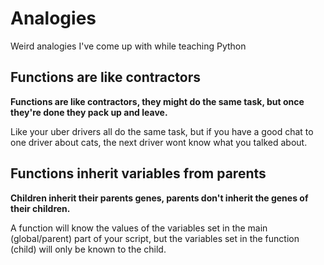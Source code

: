 # Analogies

Weird analogies I've come up with while teaching Python

## Functions are like contractors

**Functions are like contractors, they might do the same task, but once they're done they pack up and leave.**

Like your uber drivers all do the same task, but if you have a good chat to one driver about cats, the next driver wont know what you talked about.

## Functions inherit variables from parents

**Children inherit their parents genes, parents don't inherit the genes of their children.**

A function will know the values of the variables set in the main (global/parent) part of your script, but the variables set in the function (child) will only be known to the child.
